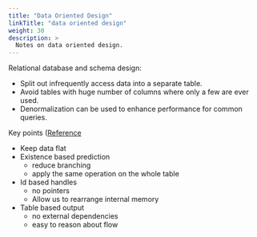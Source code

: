 ```yaml
---
title: "Data Oriented Design"
linkTitle: "data oriented design"
weight: 30
description: >
  Notes on data oriented design.
---
```


Relational database and schema design:

- Split out infrequently access data into a separate table.
- Avoid tables with huge number of columns where only a few are ever used.
- Denormalization can be used to enhance performance for common queries.


Key points ([Reference](https://youtu.be/yy8jQgmhbAU?t=2035)
- Keep data flat
- Existence based prediction
    - reduce branching
    - apply the same operation on the whole table
- Id based handles
    - no pointers
    - Allow us to rearrange internal memory
- Table based output
    - no external dependencies
    - easy to reason about flow

